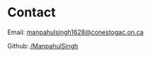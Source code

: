 # Contact

Email: <a href="mailto:manpahulsingh1628@conestogac.on.ca">manpahulsingh1628@conestogac.on.ca</a>

Github: <a href="https://github.com/ManpahulSingh/">/ManpahulSingh</a>